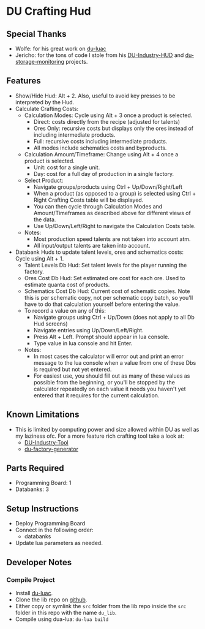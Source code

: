 # DU Crafting Hud

## Special Thanks
- Wolfe: for his great work on [du-luac](https://github.com/wolfe-labs/DU-LuaC)
- Jericho: for the tons of code I stole from his [DU-Industry-HUD](https://github.com/Jericho1060/DU-Industry-HUD)
  and [du-storage-monitoring](https://github.com/Jericho1060/du-storage-monitoring) projects.

## Features
- Show/Hide Hud: Alt + 2. Also, useful to avoid key presses to be interpreted by the Hud.
- Calculate Crafting Costs:
  - Calculation Modes: Cycle using Alt + 3 once a product is selected.
    - Direct: costs directly from the recipe (adjusted for talents)
    - Ores Only: recursive costs but displays only the ores instead of including intermediate products.
    - Full: recursive costs including intermediate products.
    - All modes include schematics costs and byproducts.
  - Calculation Amount/Timeframe: Change using Alt + 4 once a product is selected.
    - Unit: cost for a single unit.
    - Day: cost for a full day of production in a single factory.
  - Select Product:
    - Navigate groups/products using Ctrl + Up/Down/Right/Left
    - When a product (as opposed to a group) is selected using Ctrl + Right Crafting Costs table will be displayed.
    - You can then cycle through Calculation Modes and Amount/Timeframes as described above for different views of the data.
    - Use Up/Down/Left/Right to navigate the Calculation Costs table.
  - Notes:
    - Most production speed talents are not taken into account atm.
    - All input/output talents are taken into account.
- Databank Huds to update talent levels, ores and schematics costs: Cycle using Alt + 1.
  - Talent Levels Db Hud: Set talent levels for the player running the factory.
  - Ores Cost Db Hud: Set estimated ore cost for each ore. Used to estimate quanta cost of products.
  - Schematics Cost Db Hud: Current cost of schematic copies. Note this is per schematic copy, not per schematic copy batch,
   so you'll have to do that calculation yourself before entering the value.
  - To record a value on any of this:
    - Navigate groups using Ctrl + Up/Down (does not apply to all Db Hud screens)
    - Navigate entries using Up/Down/Left/Right.
    - Press Alt + Left. Prompt should appear in lua console.
    - Type value in lua console and hit Enter.
  - Notes:
    - In most cases the calculator will error out and print an error message to the lua console when a value from one of
     these Dbs is required but not yet entered.
    - For easiest use, you should fill out as many of these values as possible from the beginning, or you'll be stopped by
     the calculator repeatedly on each value it needs you haven't yet entered that it requires for the current calculation.

## Known Limitations
- This is limited by computing power and size allowed within DU as well as my laziness ofc. 
 For a more feature rich crafting tool take a look at:
  - [DU-Industry-Tool](https://github.com/tobitege/DU-Industry-Tool)
  - [du-factory-generator](https://github.com/tvwenger/du-factory-generator)

## Parts Required
- Programming Board: 1
- Databanks: 3

## Setup Instructions
- Deploy Programming Board
- Connect in the following order:
  - databanks
- Update lua parameters as needed.

## Developer Notes
### Compile Project
- Install [du-luac](https://github.com/wolfe-labs/DU-LuaC).
- Clone the lib repo on [github](https://github.com/josecponce/du-lib).
- Either copy or symlink the `src` folder from the lib repo inside the `src` folder in this repo with the name `du_lib`.
- Compile using dua-lua: `du-lua build`